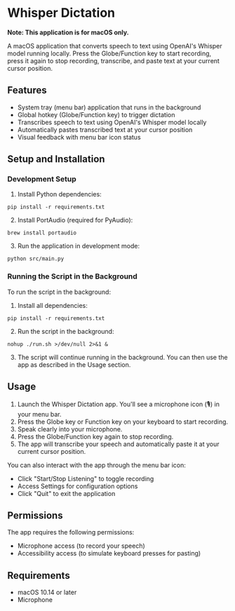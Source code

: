 # Whisper Dictation

**Note: This application is for macOS only.**

A macOS application that converts speech to text using OpenAI's Whisper model running locally. Press the Globe/Function key to start recording, press it again to stop recording, transcribe, and paste text at your current cursor position.

## Features

- System tray (menu bar) application that runs in the background
- Global hotkey (Globe/Function key) to trigger dictation
- Transcribes speech to text using OpenAI's Whisper model locally
- Automatically pastes transcribed text at your cursor position
- Visual feedback with menu bar icon status

## Setup and Installation

### Development Setup

1. Install Python dependencies:
```
pip install -r requirements.txt
```

2. Install PortAudio (required for PyAudio):
```
brew install portaudio
```

3. Run the application in development mode:
```
python src/main.py
```

### Running the Script in the Background

To run the script in the background:

1. Install all dependencies:
```
pip install -r requirements.txt
```

2. Run the script in the background:
```
nohup ./run.sh >/dev/null 2>&1 &  
```

3. The script will continue running in the background. You can then use the app as described in the Usage section.

## Usage

1. Launch the Whisper Dictation app. You'll see a microphone icon (🎙️) in your menu bar.
2. Press the Globe key or Function key on your keyboard to start recording.
3. Speak clearly into your microphone.
4. Press the Globe/Function key again to stop recording.
5. The app will transcribe your speech and automatically paste it at your current cursor position.

You can also interact with the app through the menu bar icon:
- Click "Start/Stop Listening" to toggle recording
- Access Settings for configuration options
- Click "Quit" to exit the application

## Permissions

The app requires the following permissions:
- Microphone access (to record your speech)
- Accessibility access (to simulate keyboard presses for pasting)

## Requirements

- macOS 10.14 or later
- Microphone